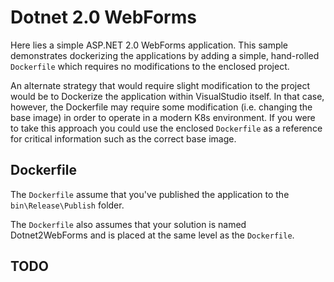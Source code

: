 # Dotnet 2.0 WebForms

Here lies a simple ASP.NET 2.0 WebForms application. This sample demonstrates dockerizing the applications by adding a simple, hand-rolled `Dockerfile` which requires no modifications to the enclosed project. 

An alternate strategy that would require slight modification to the project would be to Dockerize the application within VisualStudio itself. In that case, however, the Dockerfile may require some modification (i.e. changing the base image) in order to operate in a modern K8s environment. If you were to take this approach you could use the enclosed `Dockerfile` as a reference for critical information such as the correct base image.

## Dockerfile

The `Dockerfile` assume that you've published the application to the `bin\Release\Publish` folder.

The `Dockerfile` also assumes that your solution is named Dotnet2WebForms and is placed at the same level as the `Dockerfile`.

## TODO
